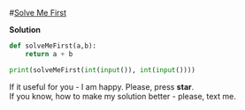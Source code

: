 #[Solve Me First](https://www.hackerrank.com/challenges/solve-me-first/problem)

**Solution**
<br>
```python
def solveMeFirst(a,b):
    return a + b

print(solveMeFirst(int(input()), int(input())))
```

If it useful for you - I am happy. Please, press **star**.
<br>
If you know, how to make my solution better - please, text me.
